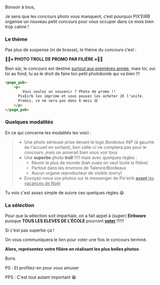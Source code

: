 Bonsoir à tous,

Je sens que les concours photo vous manquent, c’est pourquoi PIX’EIRB organise un nouveau petit concours pour vous occuper dans ce mois bien trop calme ! 

### Le thème

Pas plus de suspense (ni de brasse), le thème du concours c’est : 

**👏🏻«  PHOTO TROLL DE PROMO PAR FILIÈRE »👏🏻** 

Bien sûr, le concours est destiné <u>surtout aux premières année</u>, mais toi, oui toi au fond, tu as le droit de faire ton petit photobomb qui va bien !!! 

```Html
<page_pub>
	<p>
		Vous voulez un souvenir ? Photo de promo !! 
      PixEirb les imprime et vous pouvez les acheter 2€ l'unité. 
      Promis, ce ne sera pas dans 6 mois 😜 
	</p>
</page_pub>
```

### Quelques modalités

En ce qui concerne les modalités les voici :

> - Une photo sérieuse prise devant le logo *Bordeaux INP* (à gauche de l'accueil en sortant), bon celle-ci ne comptera pas pour le concours ,mais on aimerait bien vous voir tous 
> - Une **superbe** photo **troll** !!!!! mais avec quelques règles :
>   - Réunir le plus de monde (bah ouais on veut toute la filière)
>   - Partout dans les environs de Talence/Bordeaux
>   - Aucun organe reproducteur de visible (sorry)
> - Envoyez-nous vos photos sur le messenger de Pix'eirb <u>**avant** les vacances de Noël</u> 
>

Tu vois c'est assez simple de suivre ces quelques règles 😃

### La sélection

Pour que la sélection soit impartiale, on a fait appel à (super) **Eirbware** puisque **TOUS LES ELEVES DE L'ÉCOLE** pourront **<u>voter</u>** !!!!!!

Si c'est pas superbe ça !

On vous communiquera le lien pour voter une fois le concours terminé.

**Alors, représentez votre filière en réalisant les plus belles photos** 

Boris

PS : Et profitez-en pour vous amuser

PPS : C'est tout autant important 😁





